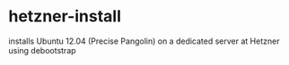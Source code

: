 hetzner-install
===============

installs Ubuntu 12.04 (Precise Pangolin) on a dedicated server at Hetzner using debootstrap